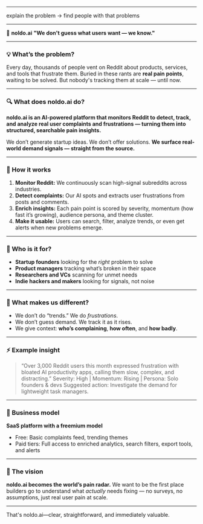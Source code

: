 -------------------------
explain the problem -> find people with that problems


-------------------------
🚀 **noldo.ai**
**"We don't guess what users want — we know."**

---

### 💡 What’s the problem?

Every day, thousands of people vent on Reddit about products, services, and tools that frustrate them. Buried in these rants are **real pain points**, waiting to be solved. But nobody's tracking them at scale — until now.

---

### 🔍 What does noldo.ai do?

**noldo.ai is an AI-powered platform that monitors Reddit to detect, track, and analyze real user complaints and frustrations — turning them into structured, searchable pain insights.**

We don’t generate startup ideas.
We don’t offer solutions.
**We surface real-world demand signals — straight from the source.**

---

### 🔧 How it works

1. **Monitor Reddit:** We continuously scan high-signal subreddits across industries.
2. **Detect complaints:** Our AI spots and extracts user frustrations from posts and comments.
3. **Enrich insights:** Each pain point is scored by severity, momentum (how fast it’s growing), audience persona, and theme cluster.
4. **Make it usable:** Users can search, filter, analyze trends, or even get alerts when new problems emerge.

---

### 👥 Who is it for?

* **Startup founders** looking for the *right* problem to solve
* **Product managers** tracking what’s broken in their space
* **Researchers and VCs** scanning for unmet needs
* **Indie hackers and makers** looking for signals, not noise

---

### 🧠 What makes us different?

* We don’t do “trends.” We do *frustrations*.
* We don’t guess demand. We track it as it rises.
* We give context: **who’s complaining**, **how often**, and **how badly**.

---

### ⚡ Example insight

> “Over 3,000 Reddit users this month expressed frustration with bloated AI productivity apps, calling them slow, complex, and distracting.”
> Severity: High | Momentum: Rising | Persona: Solo founders & devs
> Suggested action: Investigate the demand for lightweight task managers.

---

### 💸 Business model

**SaaS platform with a freemium model**

* Free: Basic complaints feed, trending themes
* Paid tiers: Full access to enriched analytics, search filters, export tools, and alerts

---

### 🎯 The vision

**noldo.ai becomes the world’s pain radar.**
We want to be the first place builders go to understand what *actually* needs fixing — no surveys, no assumptions, just real user pain at scale.

---

That's noldo.ai—clear, straightforward, and immediately valuable.
